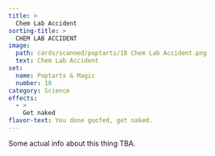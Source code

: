 ```yaml
---
title: >
  Chem Lab Accident
sorting-title: >
  CHEM LAB ACCIDENT
image: 
  path: cards/scanned/poptarts/18 Chem Lab Accident.png
  text: Chem Lab Accident
set:
  name: Poptarts & Magic
  number: 18
category: Science
effects: 
  - >
    Get naked
flavor-text: You done goofed, get naked.
---
```

Some actual info about this thing TBA.

